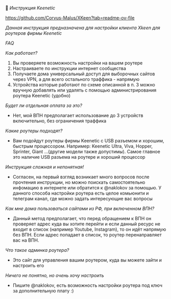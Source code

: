 📶 *Инструкция Keenetic*

https://github.com/Corvus-Malus/XKeen?tab=readme-ov-file

*Данная инструкция предназначена для настройки клиента Xkeen для роутеров фирмы Keenetic*

*FAQ*

*Как работает?*
1. Вы проверяете возможность настройки на вашем роутере
2. Настраиваете по инструкции интернет сообщества
3. Получаете дома универсальный доступ для выборочных сайтов через VPN, а для всего остального траффика - напрямую
4. Устройства которые работают по схеме описанной в п. 3 можно вручную добавлять или удалять с помощью администрирования роутера Keenetic (удобно)

*Будет ли отдельная оплата за это?*
- Нет, мой ВПН предполагает использование до 3 устройств включительно, без ограничения траффика

*Какие роутеры подходят?*
- Вам подойдут роутеры фирмы Keenetic с USB разъемом и хорошим, быстрым процессором. Например: Keenetic Ultra, Viva, Hopper, Sprinter, Giant ...(другие модели также допустимы).
Самое главное  это наличие USB разъема на роутере и хороший процессор


*Инструкция сложная и непонятная!*
- Согласен, на первый взгляд возникает много вопросов после прочтения инструкции, но можно поискать самостоятельно инфомацию в интернете или обратится к @naklokov за помощью.
У данного способа настройки роутера есть целое комьюнити и телеграм канал, где можно задать интересующие вас вопросы


*Как мне дома пользоваться сайтами из РФ, при включенном ВПН?*
- Данный метод предполагает, что перед обращением к ВПН он проверяет адрес куда вы хотите перейти и если данный ресурс не входит в список (например Youtube, Instagram), то он идёт напрямую без ВПН. Если адрес попадает в список, то роутер перенаправляет вас на ВПН.


*Что такое админка роутера?*
- Это сайт для управления вашим роутером, куда вы можете зайти и настроить его


*Ничего не понятно, но очень хочу настроить*
- Пишите @naklokov, есть возможность настройки роутера под ключ за дополнительную плату :)